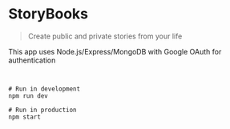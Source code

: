 # StoryBooks

> Create public and private stories from your life

This app uses Node.js/Express/MongoDB with Google OAuth for authentication


```


# Run in development
npm run dev

# Run in production
npm start
```
